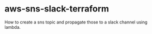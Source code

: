 # aws-sns-slack-terraform
How to create a sns topic and propagate those to a slack channel using lambda.
